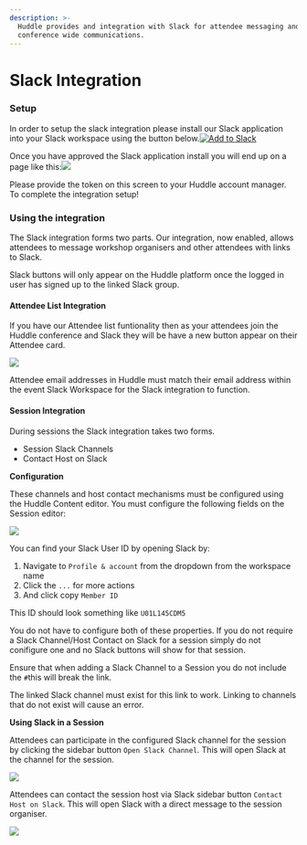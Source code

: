```yaml
---
description: >-
  Huddle provides and integration with Slack for attendee messaging and
  conference wide communications.
---
```


# Slack Integration

### Setup <a id="setup"></a>

In order to setup the slack integration please install our Slack application into your Slack workspace using the button below.[![Add to Slack](https://platform.slack-edge.com/img/add_to_slack.png)](https://slack.com/oauth/v2/authorize?client_id=1692828468469.1708547553937&scope=&user_scope=users:read,users:read.email)

Once you have approved the Slack application install you will end up on a page like this:![](https://docs.huddle.thinkactivelabs.co.uk/slack-token-screen.png)

Please provide the token on this screen to your Huddle account manager. To complete the integration setup!

### Using the integration <a id="using-the-integration"></a>

The Slack integration forms two parts. Our integration, now enabled, allows attendees to message workshop organisers and other attendees with links to Slack.

Slack buttons will only appear on the Huddle platform once the logged in user has signed up to the linked Slack group.

#### Attendee List Integration <a id="attendee-list-integration"></a>

If you have our Attendee list funtionality then as your attendees join the Huddle conference and Slack they will be have a new button appear on their Attendee card.

![](https://docs.huddle.thinkactivelabs.co.uk/slack-attendee-message.png)

Attendee email addresses in Huddle must match their email address within the event Slack Workspace for the Slack integration to function.

#### Session Integration <a id="session-integration"></a>

During sessions the Slack integration takes two forms.

* Session Slack Channels
* Contact Host on Slack

**Configuration**

These channels and host contact mechanisms must be configured using the Huddle Content editor. You must configure the following fields on the Session editor:

![](https://docs.huddle.thinkactivelabs.co.uk/netlify-slack-session.png)

You can find your Slack User ID by opening Slack by:

1. Navigate to `Profile & account` from the dropdown from the workspace name
2. Click the `...` for more actions
3. And click copy `Member ID`

This ID should look something like `U01L145CDM5`

You do not have to configure both of these properties. If you do not require a Slack Channel/Host Contact on Slack for a session simply do not conifigure one and no Slack buttons will show for that session.

Ensure that when adding a Slack Channel to a Session you do not include the `#`this will break the link.

The linked Slack channel must exist for this link to work. Linking to channels that do not exist will cause an error.

**Using Slack in a Session**

Attendees can participate in the configured Slack channel for the session by clicking the sidebar button `Open Slack Channel`. This will open Slack at the channel for the session.

![](https://docs.huddle.thinkactivelabs.co.uk/slack-session-channel.png)

Attendees can contact the session host via Slack sidebar button `Contact Host on Slack`. This will open Slack with a direct message to the session organiser.

![](https://docs.huddle.thinkactivelabs.co.uk/slack-session-host.png)

